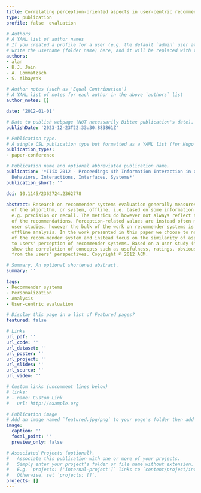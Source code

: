```yaml
---
title: Correlating perception-oriented aspects in user-centric recommender system
type: publication 
profile: false  evaluation

# Authors
# A YAML list of author names
# If you created a profile for a user (e.g. the default `admin` user at `content/authors/admin/`), 
# write the username (folder name) here, and it will be replaced with their full name and linked to their profile.
authors:
- alan
- B.J. Jain
- A. Lommatzsch
- S. Albayrak

# Author notes (such as 'Equal Contribution')
# A YAML list of notes for each author in the above `authors` list
author_notes: []

date: '2012-01-01'

# Date to publish webpage (NOT necessarily Bibtex publication's date).
publishDate: '2023-12-23T22:33:30.883861Z'

# Publication type.
# A single CSL publication type but formatted as a YAML list (for Hugo requirements).
publication_types:
- paper-conference

# Publication name and optional abbreviated publication name.
publication: '*IIiX 2012 - Proceedings 4th Information Interaction in Context Symposium:
  Behaviors, Interactions, Interfaces, Systems*'
publication_short: ''

doi: 10.1145/2362724.2362778

abstract: Research on recommender systems evaluation generally measures the quality
  of the algorithm, or system, offline, i.e. based on some information retrieval metric,
  e.g. precision or recall. The metrics do however not always reflect the users' perceptions
  of the recommendations. Perception-related values are instead often measured through
  user studies, however the bulk of the work on recommender systems is evaluated through
  offline analysis. In the work presented in this paper we choose to neglect the quality
  of the recom-mender system and instead focus on the similarity of aspects related
  to users' perception of recommender systems. Based on a user study (N = 132) we
  show the correlation of concepts such as usefulness, ratings, obviousness, and serendipity
  from the users' perspectives. Copyright © 2012 ACM.

# Summary. An optional shortened abstract.
summary: ''

tags:
- Recommender systems
- Personalization
- Analysis
- User-centric evaluation

# Display this page in a list of Featured pages?
featured: false

# Links
url_pdf: ''
url_code: ''
url_dataset: ''
url_poster: ''
url_project: ''
url_slides: ''
url_source: ''
url_video: ''

# Custom links (uncomment lines below)
# links:
# - name: Custom Link
#   url: http://example.org

# Publication image
# Add an image named `featured.jpg/png` to your page's folder then add a caption below.
image:
  caption: ''
  focal_point: ''
  preview_only: false

# Associated Projects (optional).
#   Associate this publication with one or more of your projects.
#   Simply enter your project's folder or file name without extension.
#   E.g. `projects: ['internal-project']` links to `content/project/internal-project/index.md`.
#   Otherwise, set `projects: []`.
projects: []
---
```




